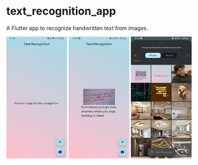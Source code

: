 # text_recognition_app

A Flutter app to recognize handwritten text from images.

<img src="assets/photo_2024-03-31_23-11-29.jpg" width="160" height="320">   <img src="assets/photo_2024-03-31_23-11-30 (2).jpg" width="160" height="320">   <img src="assets/photo_2024-03-31_23-11-30.jpg" width="160" height="320">
